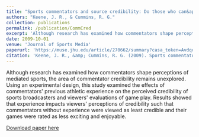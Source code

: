 ```yaml
---
title: "Sports commentators and source credibility: Do those who can&apos;t play...commentate?"
authors: "Keene, J. R., & Cummins, R. G."
collection: publications
permalink: /publication/CommCred
excerpt: 'Although research has examined how commentators shape perceptions of mediated sports, the area of commentator credibility remains unexplored. Using an experimental design, this study examined the effects of commentators' previous athletic experience on the perceived credibility of sports broadcasters and viewers&apos; evaluations of game play. Results showed that experience impacts viewers&apos; perceptions of credibility such that commentators without experience were viewed as least credible and their games were rated as less exciting and enjoyable.'
date: 2009-10-01
venue: 'Journal of Sports Media'
paperurl: 'https://muse.jhu.edu/article/270662/summary?casa_token=AvdqoTBjfPAAAAAA:W4oeqY4j4gbEnOfEH4KHNR9f7AyOZIEA6TsSwwL0nQxCqulcKoOYFad0mVn9kWtl9m0fp1xk6Qk'
citation: 'Keene, J. R., &amp; Cummins, R. G. (2009). Sports commentators and source credibility: Do those who can&apos;t play...commentate? Journal of Sports Media, 4(1), 57-83. DOI: 10.1353/jsm.0.0042.'
---
```

Although research has examined how commentators shape perceptions of mediated sports, the area of commentator credibility remains unexplored. Using an experimental design, this study examined the effects of commentators&apos; previous athletic experience on the perceived credibility of sports broadcasters and viewers&apos; evaluations of game play. Results showed that experience impacts viewers&apos; perceptions of credibility such that commentators without experience were viewed as least credible and their games were rated as less exciting and enjoyable.

[Download paper here](https://muse.jhu.edu/article/270662/summary?casa_token=AvdqoTBjfPAAAAAA:W4oeqY4j4gbEnOfEH4KHNR9f7AyOZIEA6TsSwwL0nQxCqulcKoOYFad0mVn9kWtl9m0fp1xk6Qk)
